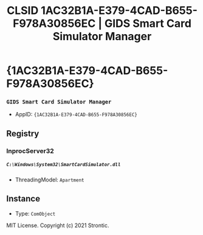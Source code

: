 ﻿---
title: "CLSID 1AC32B1A-E379-4CAD-B655-F978A30856EC | GIDS Smart Card Simulator Manager"
excerpt: What is COM-Object CLSID 1AC32B1A-E379-4CAD-B655-F978A30856EC?
---

# {1AC32B1A-E379-4CAD-B655-F978A30856EC}

### `GIDS Smart Card Simulator Manager`
* AppID: `{1AC32B1A-E379-4CAD-B655-F978A30856EC}`

## Registry


### InprocServer32

##### `C:\Windows\System32\SmartCardSimulator.dll`
* ThreadingModel: `Apartment`

## Instance

* Type: `ComObject`

MIT License. Copyright (c) 2021 Strontic.


